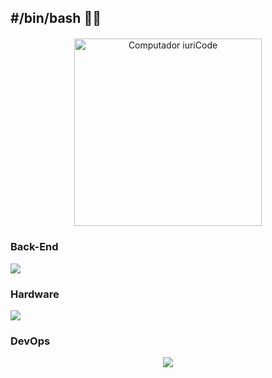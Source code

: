 ## #/bin/bash 🏴‍☠️
<div style="text-align: center; margin: 20px 0;">
  <img src="https://raw.githubusercontent.com/MicaelliMedeiros/micaellimedeiros/master/image/computer-illustration.png" min-width="350px" max-width="350px" width="300px" alt="Computador iuriCode">
</div>

### Back-End
<p align="left">
  <a href="https://skillicons.dev">
    <img src="https://skillicons.dev/icons?i=linux,java,spring,kotlin,ocaml,postgres,redis,py,idea,go,&theme=light" />
  </a>
</p>


### Hardware
<p align="left">
  <a href="https://skillicons.dev">
    <img src="https://skillicons.dev/icons?i=cpp,c,opencv,raspberrypi,py,git,arduino,neovim&theme=light" />
  </a>
</p>

### DevOps
<p align="center">
  <a href="https://skillicons.dev">
    <img src="https://skillicons.dev/icons?i=kubernetes,docker,bash,git,vim,nginx&theme=light" />
  </a>
</p>
